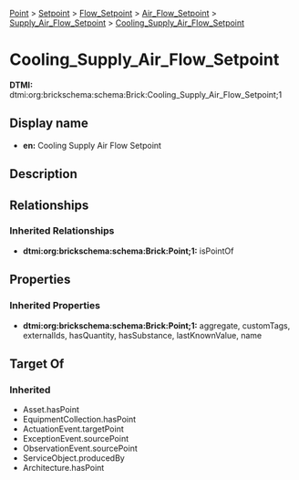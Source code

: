[Point](../../../../../Point.md) > [Setpoint](../../../../Setpoint.md) > [Flow_Setpoint](../../../Flow_Setpoint.md) > [Air_Flow_Setpoint](../../Air_Flow_Setpoint.md) > [Supply_Air_Flow_Setpoint](../Supply_Air_Flow_Setpoint.md) > [Cooling_Supply_Air_Flow_Setpoint](.)
# Cooling_Supply_Air_Flow_Setpoint
**DTMI:** dtmi:org:brickschema:schema:Brick:Cooling_Supply_Air_Flow_Setpoint;1
## Display name
- **en:** Cooling Supply Air Flow Setpoint
## Description
## Relationships
### Inherited Relationships
* **dtmi:org:brickschema:schema:Brick:Point;1:** isPointOf
## Properties
### Inherited Properties
* **dtmi:org:brickschema:schema:Brick:Point;1:** aggregate, customTags, externalIds, hasQuantity, hasSubstance, lastKnownValue, name
## Target Of
### Inherited
* Asset.hasPoint
* EquipmentCollection.hasPoint
* ActuationEvent.targetPoint
* ExceptionEvent.sourcePoint
* ObservationEvent.sourcePoint
* ServiceObject.producedBy
* Architecture.hasPoint
